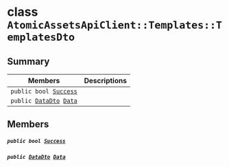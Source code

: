 # class `AtomicAssetsApiClient::Templates::TemplatesDto` 

## Summary

 Members                                | Descriptions                                
----------------------------------------|---------------------------------------------
`public bool `[`Success`](#class_atomic_assets_api_client_1_1_templates_1_1_templates_dto_1a506fb037fbb6bfe8f254c021a2c3cfac) | 
`public `[`DataDto`](.github/workflows/documentation/md/AtomicAssetsApiClient--Templates--TemplatesDto--DataDto.md#class_atomic_assets_api_client_1_1_templates_1_1_templates_dto_1_1_data_dto)` `[`Data`](#class_atomic_assets_api_client_1_1_templates_1_1_templates_dto_1a6ed89521b3da4f30d2ab82c36d0afd13) | 

## Members

##### `public bool `[`Success`](#class_atomic_assets_api_client_1_1_templates_1_1_templates_dto_1a506fb037fbb6bfe8f254c021a2c3cfac) 

##### `public `[`DataDto`](.github/workflows/documentation/md/AtomicAssetsApiClient--Templates--TemplatesDto--DataDto.md#class_atomic_assets_api_client_1_1_templates_1_1_templates_dto_1_1_data_dto)` `[`Data`](#class_atomic_assets_api_client_1_1_templates_1_1_templates_dto_1a6ed89521b3da4f30d2ab82c36d0afd13) 

